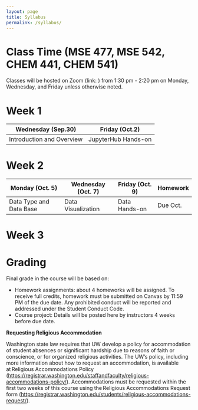 ```yaml
---
layout: page
title: Syllabus
permalink: /syllabus/
---
```


# Class Time (MSE 477, MSE 542, CHEM 441, CHEM 541)

Classes will be hosted on Zoom (link: ) from 1:30 pm - 2:20 pm on Monday, Wednesday, and Friday unless otherwise noted.

# Week 1

| Wednesday (Sep.30) | Friday (Oct.2) |
| ------------ | ------------- |
| Introduction and Overview | JupyterHub Hands-on |

# Week 2

| Monday (Oct. 5) | Wednesday (Oct. 7) | Friday (Oct. 9) | Homework |
| ------------ | ------------- | ------------- | ------------- |
| Data Type and Data Base | Data Visualization | Data Hands-on | Due Oct. |

# Week 3

# Grading

Final grade in the course will be based on: 

* Homework assignments: about 4 homeworks will be assigned. To receive full credits, homework must be submitted on Canvas by 11:59 PM of the due date. Any prohibited conduct will be reported and addressed under the Student Conduct Code. 
* Course project: Details will be posted here by instructors 4 weeks before due date. 



**Requesting Religious Accommodation**

Washington state law requires that UW develop a policy for accommodation of student absences or significant hardship due to reasons of faith or conscience, or for organized religious activities. The UW’s policy, including more information about how to request an accommodation, is available at Religious Accommodations Policy (https://registrar.washington.edu/staffandfaculty/religious-accommodations-policy/). Accommodations must be requested within the first two weeks of this course using the Religious Accommodations Request form (https://registrar.washington.edu/students/religious-accommodations-request/).
 
